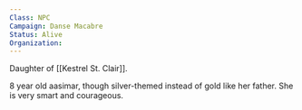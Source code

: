 ```yaml
---
Class: NPC
Campaign: Danse Macabre
Status: Alive
Organization: 
---
```

Daughter of [[Kestrel St. Clair]]. 

8 year old aasimar, though silver-themed instead of gold like her father. She is very smart and courageous.
